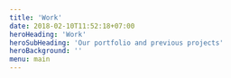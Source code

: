 ```yaml
---
title: 'Work'
date: 2018-02-10T11:52:18+07:00
heroHeading: 'Work'
heroSubHeading: 'Our portfolio and previous projects'
heroBackground: ''
menu: main
---
```

